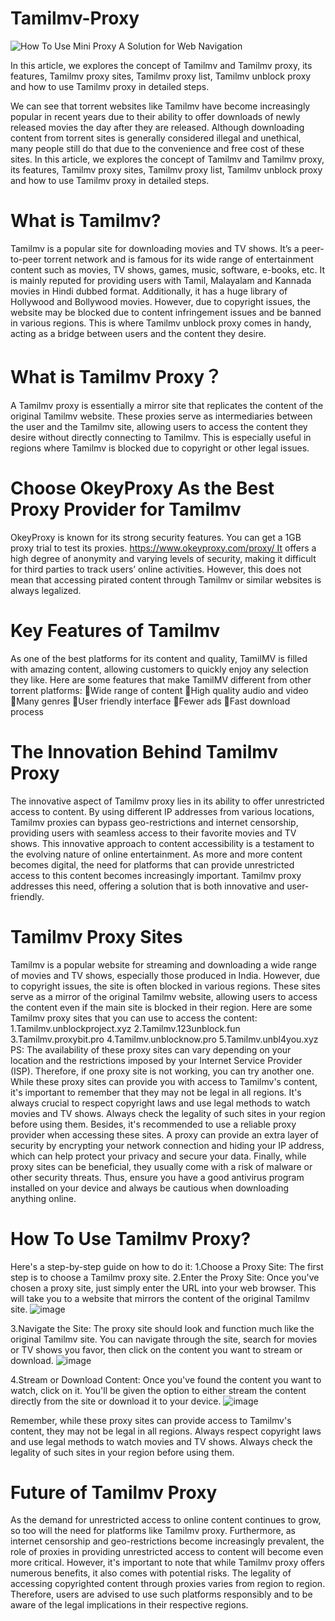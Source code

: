 # Tamilmv-Proxy
![How To Use Mini Proxy A Solution for Web Navigation](https://github.com/OkeyProxyCom/Tamilmv-Proxy/assets/150340973/d2cfcf63-4668-4b20-9d19-f489cdc6ffe4)

In this article, we explores the concept of Tamilmv and Tamilmv proxy, its features, Tamilmv proxy sites, Tamilmv proxy list, Tamilmv unblock proxy and how to use Tamilmv proxy in detailed steps.

We can see that torrent websites like Tamilmv have become increasingly popular in recent years due to their ability to offer downloads of newly released movies the day after they are released. Although downloading content from torrent sites is generally considered illegal and unethical, many people still do that due to the convenience and free cost of these sites.
In this article, we explores the concept of Tamilmv and Tamilmv proxy, its features, Tamilmv proxy sites, Tamilmv proxy list, Tamilmv unblock proxy and how to use Tamilmv proxy in detailed steps.

# What is Tamilmv?

Tamilmv is a popular site for downloading movies and TV shows. It’s a peer-to-peer torrent network and is famous for its wide range of entertainment content such as movies, TV shows, games, music, software, e-books, etc. It is mainly reputed for providing users with Tamil, Malayalam and Kannada movies in Hindi dubbed format.
Additionally, it has a huge library of Hollywood and Bollywood movies. However, due to copyright issues, the website may be blocked due to content infringement issues and be banned in various regions. This is where Tamilmv unblock proxy comes in handy, acting as a bridge between users and the content they desire. 

# What is Tamilmv Proxy？
A Tamilmv proxy is essentially a mirror site that replicates the content of the original Tamilmv website. These proxies serve as intermediaries between the user and the Tamilmv site, allowing users to access the content they desire without directly connecting to Tamilmv. This is especially useful in regions where Tamilmv is blocked due to copyright or other legal issues.

# Choose OkeyProxy As the Best Proxy Provider for Tamilmv
OkeyProxy is known for its strong security features. You can get a 1GB proxy trial to test its proxies. https://www.okeyproxy.com/proxy/ It offers a high degree of anonymity and varying levels of security, making it difficult for third parties to track users’ online activities. However, this does not mean that accessing pirated content through Tamilmv or similar websites is always legalized.

# Key Features of Tamilmv
As one of the best platforms for its content and quality, TamilMV is filled with amazing content, allowing customers to quickly enjoy any selection they like. Here are some features that make TamilMV different from other torrent platforms:
Wide range of content
High quality audio and video
Many genres
User friendly interface
Fewer ads
Fast download process

# The Innovation Behind Tamilmv Proxy
The innovative aspect of Tamilmv proxy lies in its ability to offer unrestricted access to content. By using different IP addresses from various locations, Tamilmv proxies can bypass geo-restrictions and internet censorship, providing users with seamless access to their favorite movies and TV shows.
This innovative approach to content accessibility is a testament to the evolving nature of online entertainment. As more and more content becomes digital, the need for platforms that can provide unrestricted access to this content becomes increasingly important. Tamilmv proxy addresses this need, offering a solution that is both innovative and user-friendly.

# Tamilmv Proxy Sites
Tamilmv is a popular website for streaming and downloading a wide range of movies and TV shows, especially those produced in India. However, due to copyright issues, the site is often blocked in various regions. These sites serve as a mirror of the original Tamilmv website, allowing users to access the content even if the main site is blocked in their region.
Here are some Tamilmv proxy sites that you can use to access the content:
1.Tamilmv.unblockproject.xyz
2.Tamilmv.123unblock.fun
3.Tamilmv.proxybit.pro
4.Tamilmv.unblocknow.pro
5.Tamilmv.unbl4you.xyz
PS: The availability of these proxy sites can vary depending on your location and the restrictions imposed by your Internet Service Provider (ISP). Therefore, if one proxy site is not working, you can try another one.
While these proxy sites can provide you with access to Tamilmv's content, it's important to remember that they may not be legal in all regions. It's always crucial to respect copyright laws and use legal methods to watch movies and TV shows. Always check the legality of such sites in your region before using them.
Besides, it's recommended to use a reliable proxy provider when accessing these sites. A proxy can provide an extra layer of security by encrypting your network connection and hiding your IP address, which can help protect your privacy and secure your data.
Finally, while proxy sites can be beneficial, they usually come with a risk of malware or other security threats. Thus, ensure you have a good antivirus program installed on your device and always be cautious when downloading anything online.

# How To Use Tamilmv Proxy?
Here's a step-by-step guide on how to do it:
1.Choose a Proxy Site: The first step is to choose a Tamilmv proxy site.
2.Enter the Proxy Site: Once you've chosen a proxy site, just simply enter the URL into your web browser. This will take you to a website that mirrors the content of the original Tamilmv site.
![image](https://github.com/OkeyProxyCom/Tamilmv-Proxy/assets/150340973/69f4e5d7-0b43-4185-bf11-27d43f19f66a)

3.Navigate the Site: The proxy site should look and function much like the original Tamilmv site. You can navigate through the site, search for movies or TV shows you favor, then click on the content you want to stream or download.
![image](https://github.com/OkeyProxyCom/Tamilmv-Proxy/assets/150340973/aa4570b4-b6b3-438a-8612-2b1ea524c6c1)

4.Stream or Download Content: Once you've found the content you want to watch, click on it. You'll be given the option to either stream the content directly from the site or download it to your device.
![image](https://github.com/OkeyProxyCom/Tamilmv-Proxy/assets/150340973/ef952b74-4f8b-4d6f-b27b-0669ef34ea6a)

Remember, while these proxy sites can provide access to Tamilmv's content, they may not be legal in all regions. Always respect copyright laws and use legal methods to watch movies and TV shows. Always check the legality of such sites in your region before using them.

# Future of Tamilmv Proxy
As the demand for unrestricted access to online content continues to grow, so too will the need for platforms like Tamilmv proxy. Furthermore, as internet censorship and geo-restrictions become increasingly prevalent, the role of proxies in providing unrestricted access to content will become even more critical.
However, it's important to note that while Tamilmv proxy offers numerous benefits, it also comes with potential risks. The legality of accessing copyrighted content through proxies varies from region to region. Therefore, users are advised to use such platforms responsibly and to be aware of the legal implications in their respective regions.


